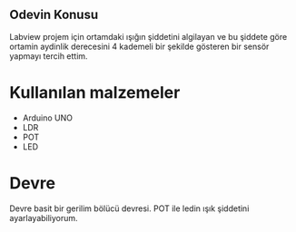 ## Odevin Konusu

Labview projem için ortamdaki ışığın şiddetini algilayan ve bu şiddete göre ortamin aydinlik derecesini 4 kademeli bir şekilde gösteren bir sensör yapmayı tercih ettim.

# Kullanılan malzemeler

* Arduino UNO
* LDR
* POT
* LED

# Devre

Devre basit bir gerilim bölücü devresi. POT ile ledin ışık şiddetini ayarlayabiliyorum.

